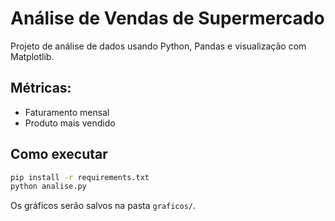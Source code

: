 # Análise de Vendas de Supermercado

Projeto de análise de dados usando Python, Pandas e visualização com Matplotlib.

## Métricas:

- Faturamento mensal
- Produto mais vendido

## Como executar

```bash
pip install -r requirements.txt
python analise.py
```

Os gráficos serão salvos na pasta `graficos/`.
